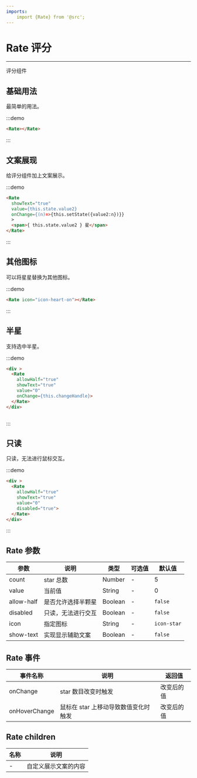 ```yaml
---
imports:
    import {Rate} from '@src';
---
```

# Rate 评分

---

评分组件

## 基础用法

最简单的用法。

:::demo
```html
<Rate></Rate>
```
:::

## 文案展现

给评分组件加上文案展示。

:::demo
```html
<Rate 
  showText="true" 
  value={this.state.value2} 
  onChange={(n)=>{this.setState({value2:n})}}
  >
  <span>{ this.state.value2 } 星</span>
</Rate>
```
:::

## 其他图标

可以将星星替换为其他图标。

:::demo
```html
<Rate icon="icon-heart-on"></Rate>
```
:::

## 半星

支持选中半星。

:::demo
```html
<div >
  <Rate
    allowHalf="true"
    showText="true"
    value="0"
    onChange={this.changeHandle}>
  </Rate>
</div>
```
```method

```
:::

## 只读

只读，无法进行鼠标交互。

:::demo
```html
<div >
  <Rate
    allowHalf="true"
    showText="true"
    value="0"
    disabled="true">
  </Rate>
</div>
```
:::


## Rate 参数

| 参数      | 说明          | 类型      | 可选值                           | 默认值  |
|---------- |-------------- |---------- |--------------------------------  |-------- |
| count | star 总数 | Number | - | 5 |
| value | 当前值 | String | - | 0 |
| allow-half | 是否允许选择半颗星 | Boolean | - | `false` |
| disabled | 只读，无法进行交互 | Boolean | - | `false` |
| icon | 指定图标 | String | - | `icon-star` |
| show-text | 实现显示辅助文案 | Boolean | - | `false` |

## Rate 事件

| 事件名称      | 说明          | 返回值  |
|---------- |-------------- |---------- |
| onChange | star 数目改变时触发 | 改变后的值 |
| onHoverChange | 鼠标在 star 上移动导致数值变化时触发 | 改变后的值 |


## Rate children

| 名称      | 说明 |
|----------|-------- |
| - | 自定义展示文案的内容 |

